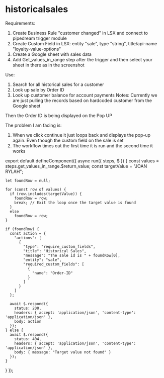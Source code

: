 # historicalsales

Requirements:
1. Create Business Rule "customer changed" in LSX and connect to pipedream trigger module
2. Create Custom Field in LSX: entity "sale", type "string", title/api-name "loyalty-value-options"
3. Create a Google sheet with sales data
4. Add Get_values_in_range step after the trigger and then select your sheet in there as in the screenshot

Use:
1. Search for all historical sales for a customer
2. Look up sale by Order ID
3. Look up customer balance for account payments
Notes:
Currently we are just pulling the records based on hardcoded customer from the Google sheet

Then the Order ID is being displayed on the Pop UP

The problem I am facing is:
1. When we click continue it just loops back and displays the pop-up again. Even though the custom field on the sale is set
2. The workflow times out the first time it is run and the second time it works


export default defineComponent({
  async run({ steps, $ }) {
    const values = steps.get_values_in_range.$return_value;
    const targetValue = "JOAN RYLAH";

    let foundRow = null;

    for (const row of values) {
      if (row.includes(targetValue)) {
        foundRow = row;
        break; // Exit the loop once the target value is found
      }
      else
        foundRow = row;
    }

    if (foundRow) {
      const action = {
        "actions": [
          {
            "type": "require_custom_fields",
            "title": "Historical Sales",
            "message": "The sale id is " + foundRow[0],
            "entity": "sale",
            "required_custom_fields": [
              {
                "name": "Order-ID"
              }
            ]
          }
        ]
      };

      await $.respond({
        status: 200,
        headers: { accept: 'application/json', 'content-type': 'application/json' },
        body: action
      });
    } else {
      await $.respond({
        status: 404,
        headers: { accept: 'application/json', 'content-type': 'application/json' },
        body: { message: "Target value not found" }
      });
    }
  }
});
